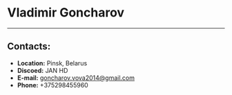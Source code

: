 # Vladimir Goncharov
---
## Contacts:
* **Location:** Pinsk, Belarus
* **Discoed:** JAN HD
* **E-mail:** goncharov.vova2014@gmail.com
* **Phone:** +375298455960
